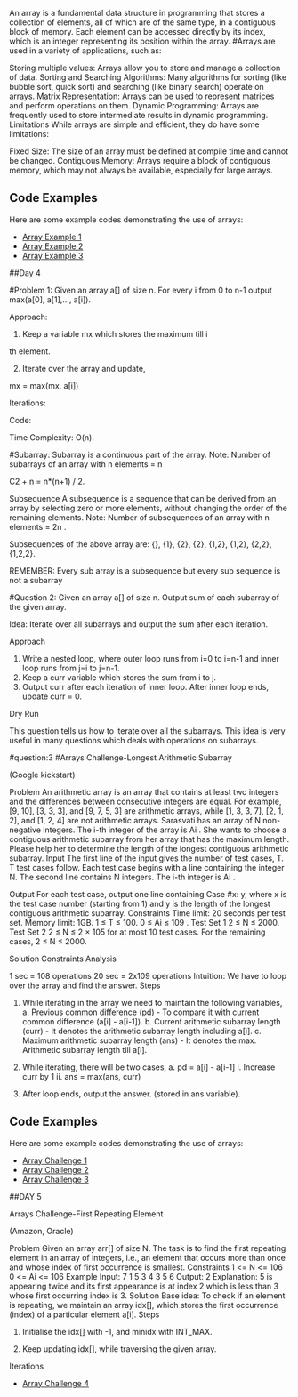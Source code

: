 An array is a fundamental data structure in programming that stores a collection of elements, all of which are of the same type, in a contiguous block of memory. Each element can be accessed directly by its index, which is an integer representing its position within the array. 
#Arrays are used in a variety of applications, such as:

Storing multiple values: Arrays allow you to store and manage a collection of data.
Sorting and Searching Algorithms: Many algorithms for sorting (like bubble sort, quick sort) and searching (like binary search) operate on arrays.
Matrix Representation: Arrays can be used to represent matrices and perform operations on them.
Dynamic Programming: Arrays are frequently used to store intermediate results in dynamic programming.
Limitations
While arrays are simple and efficient, they do have some limitations:

Fixed Size: The size of an array must be defined at compile time and cannot be changed.
Contiguous Memory: Arrays require a block of contiguous memory, which may not always be available, especially for large arrays.

## Code Examples

Here are some example codes demonstrating the use of arrays:

- [Array Example 1](../code/array_example1.cpp)
- [Array Example 2](../code/array_example2.cpp)
- [Array Example 3](../code/array_example3.cpp)

##Day 4

#Problem 1:
Given an array a[] of size n. For every i from 0 to n-1 output max(a[0], a[1],..., a[i]).

Approach:
1. Keep a variable mx which stores the maximum till i

th element.

2. Iterate over the array and update,

mx = max(mx, a[i])

Iterations:

Code:

Time Complexity: O(n).

#Subarray:
Subarray is a continuous part of the array.
Note: Number of subarrays of an array with n elements = n

C2 + n = n*(n+1) / 2.

Subsequence
A subsequence is a sequence that can be derived from an array by selecting zero
or more elements, without changing the order of the remaining elements.
Note: Number of subsequences of an array with n elements = 2n
.

Subsequences of the above array are: {}, {1}, {2}, {2}, {1,2}, {1,2}, {2,2}, {1,2,2}.

REMEMBER: Every sub array is a subsequence but every sub sequence is not a subarray

#Question 2:
Given an array a[] of size n. Output sum of each subarray of the given array.

Idea: Iterate over all subarrays and output the sum after each iteration.

Approach
1. Write a nested loop, where outer loop runs from i=0 to i=n-1 and inner loop
runs from j=i to j=n-1.
2. Keep a curr variable which stores the sum from i to j.
3. Output curr after each iteration of inner loop. After inner loop ends, update
curr = 0.

Dry Run

This question tells us how to iterate over all the subarrays. This idea is very useful
in many questions which deals with operations on subarrays.


#question:3
#Arrays Challenge-Longest Arithmetic Subarray

(Google kickstart)

Problem
An arithmetic array is an array that contains at least two integers and the
differences between consecutive integers are equal. For example, [9, 10], [3, 3, 3],
and [9, 7, 5, 3] are arithmetic arrays, while [1, 3, 3, 7], [2, 1, 2], and [1, 2, 4] are
not arithmetic arrays.
Sarasvati has an array of N non-negative integers. The i-th integer of the array is
Ai
. She wants to choose a contiguous arithmetic subarray from her array that has
the maximum length. Please help her to determine the length of the longest
contiguous arithmetic subarray.
Input
The first line of the input gives the number of test cases, T. T test cases follow.
Each test case begins with a line containing the integer N. The second line
contains N integers. The i-th integer is Ai
.

Output
For each test case, output one line containing Case #x: y, where x is the test case
number (starting from 1) and y is the length of the longest contiguous arithmetic
subarray.
Constraints
Time limit: 20 seconds per test set.
Memory limit: 1GB.
1 ≤ T ≤ 100.
0 ≤ Ai ≤ 109
.
Test Set 1
2 ≤ N ≤ 2000.
Test Set 2
2 ≤ N ≤ 2 × 105 for at most 10 test cases.
For the remaining cases, 2 ≤ N ≤ 2000.

Solution
Constraints Analysis

1 sec = 108 operations
20 sec = 2x109 operations
Intuition: We have to loop over the array and find the answer.
Steps
1. While iterating in the array we need to maintain the following variables,
a. Previous common difference (pd) - To compare it with current
common difference (a[i] - a[i-1]).
b. Current arithmetic subarray length (curr) - It denotes the arithmetic
subarray length including a[i].
c. Maximum arithmetic subarray length (ans) - It denotes the max.
Arithmetic subarray length till a[i].
2. While iterating, there will be two cases,
a. pd = a[i] - a[i-1]
i. Increase curr by 1
ii. ans = max(ans, curr)

3. After loop ends, output the answer. (stored in ans variable).


## Code Examples

Here are some example codes demonstrating the use of arrays:

- [Array Challenge 1](../code/ArrayChallenge1.cpp)
- [Array Challenge 2](../code/ArrayChallenge2.cpp)
- [Array Challenge 3](../code/ArrayChallenge3.cpp)




##DAY 5

Arrays Challenge-First Repeating Element

(Amazon, Oracle)

Problem
Given an array arr[] of size N. The task is to find the first repeating element in an
array of integers, i.e., an element that occurs more than once and whose index of
first occurrence is smallest.
Constraints
1 <= N <= 106
0 <= Ai <= 106
Example
Input:
7
1 5 3 4 3 5 6
Output:
2
Explanation:
5 is appearing twice and its first appearance is at index 2 which is less than 3
whose first occurring index is 3.
Solution
Base idea: To check if an element is repeating, we maintain an array idx[], which
stores the first occurrence (index) of a particular element a[i].
Steps
1. Initialise the idx[] with -1, and minidx with INT_MAX.

2. Keep updating idx[], while traversing the given array.

Iterations


- [Array Challenge 4](../code/ArrayChallenge4.cpp)









